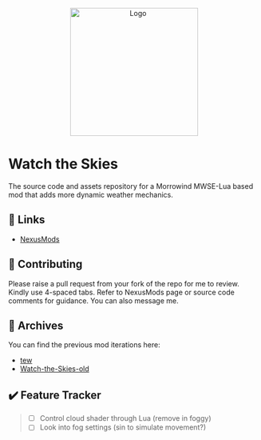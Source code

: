 <!-- PROJECT LOGO -->
<br />
<div align="center">
  <a href="https://github.com/tewlwolow/Watch-the-Skies">
    <img src="https://staticdelivery.nexusmods.com/mods/100/images/48636/48636-1659660009-1372765052.png" alt="Logo" width="256">
  </a>
</div>

<!-- Main -->
# Watch the Skies

The source code and assets repository for a Morrowind MWSE-Lua based mod that adds more dynamic weather mechanics.

<!-- Links -->
## :link: Links

- [NexusMods](https://www.nexusmods.com/morrowind/mods/48636)

<!-- Contributing -->
## :jigsaw: Contributing

Please raise a pull request from your fork of the repo for me to review. Kindly use 4-spaced tabs.
Refer to NexusMods page or source code comments for guidance. You can also message me.

<!-- Contributing -->
## :briefcase: Archives

You can find the previous mod iterations here:
-  [tew](https://github.com/tewlwolow/tew)
-  [Watch-the-Skies-old](https://github.com/tewlwolow/Watch-the-Skies-old)

## :heavy_check_mark: Feature Tracker

> - [ ] Control cloud shader through Lua (remove in foggy)
> - [ ] Look into fog settings (sin to simulate movement?)